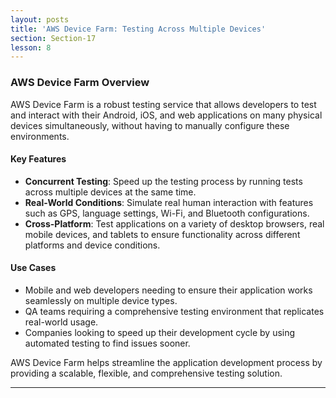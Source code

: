```yaml
---
layout: posts
title: 'AWS Device Farm: Testing Across Multiple Devices'
section: Section-17
lesson: 8
---
```


### AWS Device Farm Overview

AWS Device Farm is a robust testing service that allows developers to test and interact with their Android, iOS, and web applications on many physical devices simultaneously, without having to manually configure these environments.

#### Key Features

- **Concurrent Testing**: Speed up the testing process by running tests across multiple devices at the same time.
- **Real-World Conditions**: Simulate real human interaction with features such as GPS, language settings, Wi-Fi, and Bluetooth configurations.
- **Cross-Platform**: Test applications on a variety of desktop browsers, real mobile devices, and tablets to ensure functionality across different platforms and device conditions.

#### Use Cases

- Mobile and web developers needing to ensure their application works seamlessly on multiple device types.
- QA teams requiring a comprehensive testing environment that replicates real-world usage.
- Companies looking to speed up their development cycle by using automated testing to find issues sooner.

AWS Device Farm helps streamline the application development process by providing a scalable, flexible, and comprehensive testing solution.

---
